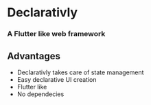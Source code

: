 # Declarativly
### A Flutter like web framework

## Advantages

* Declarativly takes care of state management
* Easy declarative UI creation
* Flutter like
* No dependecies
